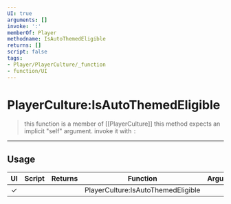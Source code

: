 ```yaml
---
UI: true
arguments: []
invoke: ':'
memberOf: Player
methodname: IsAutoThemedEligible
returns: []
script: false
tags:
- Player/PlayerCulture/_function
- function/UI
---
```

# PlayerCulture:IsAutoThemedEligible
> this function is a member of [[PlayerCulture]]
> this method expects an implicit "self" argument. invoke it with `:`
-----
## Usage
|  UI | Script | Returns | Function | Arguments |
|:---:|:------:|-------:|:--------:|:---------|
|✓| ||PlayerCulture:IsAutoThemedEligible||
